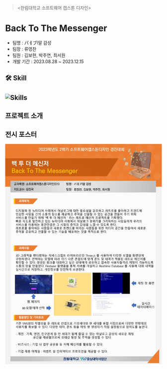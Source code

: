 > <한림대학교 소프트웨어 캡스톤 디자인>
# Back To The Messenger
* 팀명 : パㅔブl말 감성
* 팀장 : 류영찬
* 팀원 : 김보현, 박주연, 최서원
* 개발 기간 : 2023.08.28 ~ 2023.12.15

## 🛠️ Skill
![Skills](https://skillicons.dev/icons?i=html,css,js,threejs,firebase)
---
## 프로젝트 소개
## 전시 포스터
![포스터](./post.jpg)

